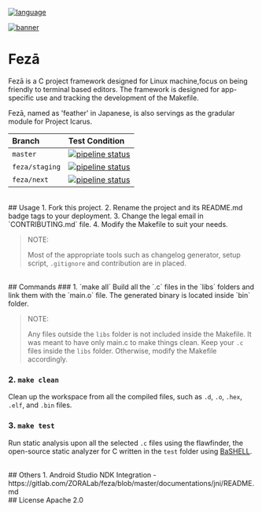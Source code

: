 [![language](https://img.shields.io/badge/core--language-c-blue.svg?style=flat)
]()

[![banner](https://lh3.googleusercontent.com/fhdLGNIPhbSh-h6q9Ztp-XbZkB9dQVjcCV0G3Ln8gmXN0yIc-K7QqExKmNBLYfLoZkHcdyPsUondIXEyiTb8825UUi2ORX8aff5Zn0kUafmcU3ljiZNGBm_WAxmnU-A6bDMe8hsM7PJRZqSBa6if-9Aogfvo-A3BvPvOPCTGVVPqYdt5qa09SWDxgc8xkDCPaODShQsGvd8s4Troi67EQ4nBgH_ficZ02ovlMkl0gZsIwXHUV7kLo-kJad4f1yGKlLDSQ4q4ZalZij68qmDBl7qRiULem2y19qO2yZ8L5KKKSjAEMb0HfKpMnV-VcBEUAZxnKe3OcfLZE2JdsP7JROWSVwxee22odCOErsxi3QIk8uWruSP4oJ9S0Fd6qxLW9XuRCGi6E7E8V0ieTqfDsLMv3xv0npVOB-1qDgbp4nkvebqfLaAOY7Y-aDFfiHHaHAr5oVdvBPn5z9jyUIMmepuEF_OkrtoKlUUPdUbwPLOZIfNQvzMFHXt2LOzB0ttx854JJp2tEZPfu3832jt1hQkyBI_pLC6EH6dwm_tegvu9AeyAB6ecjvE9T1EyjyNrUmOADxjKjezKk6ZqJIXwjMNfsYBVdtsxSMxG5r0hfwvcXjOv9ZOUzx6l4cBmHQDsAvie35kGy1LhPFx3TV2QFfqoPqKPXxfs=w1782-h891-no)]()
# Fezā
Fezā is a C project framework designed for Linux machine,focus on being
friendly to terminal based editors. The framework is designed for
app-specific use and tracking the development of the Makefile.

Fezā, named as 'feather' in Japanese,  is also servings as the gradular module
for Project Icarus.

| Branch          | Test Condition |
|:--------------- |:---------------|
| `master`        | [![pipeline status](https://gitlab.com/ZORALab/feza/badges/master/pipeline.svg)](https://gitlab.com/ZORALab/feza/commits/master) |
| `feza/staging`  | [![pipeline status](https://gitlab.com/ZORALab/feza/badges/feza/staging/pipeline.svg)](https://gitlab.com/ZORALab/feza/commits/feza/staging) |
| `feza/next` | [![pipeline status](https://gitlab.com/ZORALab/feza/badges/feza/next/pipeline.svg)](https://gitlab.com/ZORALab/feza/commits/feza/next) |

<br/>
## Usage
1. Fork this project.
2. Rename the project and its README.md badge tags to your deployment.
3. Change the legal email in `CONTRIBUTING.md` file.
4. Modify the Makefile to suit your needs.

> NOTE:
>
> Most of the appropriate tools such as changelog generator, setup script,
> `.gitignore` and contribution are in placed.

<br/>
## Commands
### 1. `make all`
Build all the `.c` files in the `libs` folders and link them with the `main.o`
file. The generated binary is located inside `bin` folder.

> NOTE:
>
> Any files outside the `libs` folder is not included inside the Makefile.
> It was meant to have only main.c to make things clean. Keep your `.c` files
> inside the `libs` folder. Otherwise, modify the Makefile accordingly.


### 2. `make clean`
Clean up the workspace from all the compiled files, such as `.d`, `.o`, `.hex`,
`.elf`, and `.bin` files.


### 3. `make test`
Run static analysis upon all the selected `.c` files using the flawfinder,
the open-source static analyzer for C written in the `test` folder using
[BaSHELL](https://gitlab.com/ZORALab/BaSHELL).

<br/>
## Others
1. Android Studio NDK Integration - https://gitlab.com/ZORALab/feza/blob/master/documentations/jni/README.md

<br/>
## License
Apache 2.0
